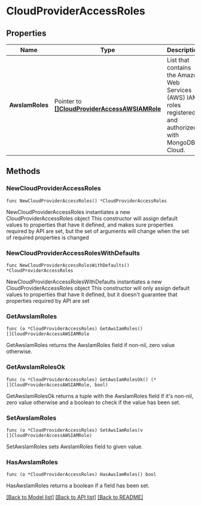 # CloudProviderAccessRoles

## Properties

Name | Type | Description | Notes
------------ | ------------- | ------------- | -------------
**AwsIamRoles** | Pointer to [**[]CloudProviderAccessAWSIAMRole**](CloudProviderAccessAWSIAMRole.md) | List that contains the Amazon Web Services (AWS) IAM roles registered and authorized with MongoDB Cloud. | [optional] 

## Methods

### NewCloudProviderAccessRoles

`func NewCloudProviderAccessRoles() *CloudProviderAccessRoles`

NewCloudProviderAccessRoles instantiates a new CloudProviderAccessRoles object
This constructor will assign default values to properties that have it defined,
and makes sure properties required by API are set, but the set of arguments
will change when the set of required properties is changed

### NewCloudProviderAccessRolesWithDefaults

`func NewCloudProviderAccessRolesWithDefaults() *CloudProviderAccessRoles`

NewCloudProviderAccessRolesWithDefaults instantiates a new CloudProviderAccessRoles object
This constructor will only assign default values to properties that have it defined,
but it doesn't guarantee that properties required by API are set

### GetAwsIamRoles

`func (o *CloudProviderAccessRoles) GetAwsIamRoles() []CloudProviderAccessAWSIAMRole`

GetAwsIamRoles returns the AwsIamRoles field if non-nil, zero value otherwise.

### GetAwsIamRolesOk

`func (o *CloudProviderAccessRoles) GetAwsIamRolesOk() (*[]CloudProviderAccessAWSIAMRole, bool)`

GetAwsIamRolesOk returns a tuple with the AwsIamRoles field if it's non-nil, zero value otherwise
and a boolean to check if the value has been set.

### SetAwsIamRoles

`func (o *CloudProviderAccessRoles) SetAwsIamRoles(v []CloudProviderAccessAWSIAMRole)`

SetAwsIamRoles sets AwsIamRoles field to given value.

### HasAwsIamRoles

`func (o *CloudProviderAccessRoles) HasAwsIamRoles() bool`

HasAwsIamRoles returns a boolean if a field has been set.


[[Back to Model list]](../README.md#documentation-for-models) [[Back to API list]](../README.md#documentation-for-api-endpoints) [[Back to README]](../README.md)


